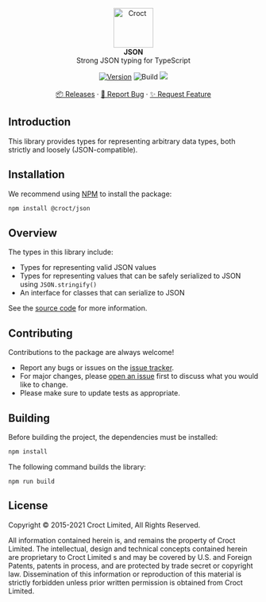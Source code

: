 
<p align="center">
    <a href="https://croct.com">
        <img src="https://cdn.croct.io/brand/logo/repo-icon-green.svg" alt="Croct" height="80"/>
    </a>
    <br />
    <strong>JSON</strong>
    <br />
    Strong JSON typing for TypeScript
</p>
<p align="center">
    <a href="https://www.npmjs.com/package/@croct/json"><img alt="Version" src="https://img.shields.io/npm/v/@croct/json"/></a>
    <img alt="Build" src="https://github.com/croct-tech/json-js/actions/workflows/validate-branch.yaml/badge.svg" />
    <a href="https://codeclimate.com/repos/6227dfa7885dee01b6001407/maintainability"><img src="https://api.codeclimate.com/v1/badges/dd55cccbb345907fe572/maintainability" /></a>
    <br />
    <br />
    <a href="https://github.com/croct-tech/json-js/releases">📦 Releases</a>
    ·
    <a href="https://github.com/croct-tech/json-js/issues/new?labels=bug&template=bug-report.md">🐞 Report Bug</a>
    ·
    <a href="https://github.com/croct-tech/json-js/issues/new?labels=enhancement&template=feature-request.md">✨ Request Feature</a>
</p>

## Introduction

This library provides types for representing arbitrary data types, both strictly and loosely (JSON-compatible).

## Installation

We recommend using [NPM](https://www.npmjs.com) to install the package:

```sh
npm install @croct/json
```

## Overview

The types in this library include:

- Types for representing valid JSON values
- Types for representing values that can be safely serialized to JSON using `JSON.stringify()`
- An interface for classes that can serialize to JSON

See the [source code](src/values.ts) for more information.

## Contributing

Contributions to the package are always welcome! 

- Report any bugs or issues on the [issue tracker](https://github.com/croct-tech/json-ts/issues).
- For major changes, please [open an issue](https://github.com/croct-tech/json-ts/issues) first to discuss what you would like to change.
- Please make sure to update tests as appropriate.

## Building

Before building the project, the dependencies must be installed:

```sh
npm install
```

The following command builds the library:

```
npm run build
```

## License

Copyright © 2015-2021 Croct Limited, All Rights Reserved.

All information contained herein is, and remains the property of Croct Limited. The intellectual, design and technical concepts contained herein are proprietary to Croct Limited s and may be covered by U.S. and Foreign Patents, patents in process, and are protected by trade secret or copyright law. Dissemination of this information or reproduction of this material is strictly forbidden unless prior written permission is obtained from Croct Limited.
